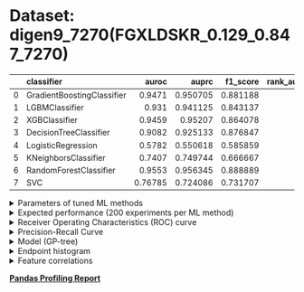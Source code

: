 # Dataset: digen9_7270(FGXLDSKR_0.129_0.847_7270)

|    | classifier                 |   auroc |    auprc |   f1_score |   rank_auroc |   rank_auprc |   rank_f1 |
|---:|:---------------------------|--------:|---------:|-----------:|-------------:|-------------:|----------:|
|  0 | GradientBoostingClassifier | 0.9471  | 0.950705 |   0.881188 |            2 |            3 |         2 |
|  1 | LGBMClassifier             | 0.931   | 0.941125 |   0.843137 |            4 |            4 |         5 |
|  2 | XGBClassifier              | 0.9459  | 0.95207  |   0.864078 |            3 |            2 |         4 |
|  3 | DecisionTreeClassifier     | 0.9082  | 0.925133 |   0.876847 |            5 |            5 |         3 |
|  4 | LogisticRegression         | 0.5782  | 0.550618 |   0.585859 |            8 |            8 |         8 |
|  5 | KNeighborsClassifier       | 0.7407  | 0.749744 |   0.666667 |            7 |            6 |         7 |
|  6 | RandomForestClassifier     | 0.9553  | 0.956345 |   0.888889 |            1 |            1 |         1 |
|  7 | SVC                        | 0.76785 | 0.724086 |   0.731707 |            6 |            7 |         6 |


<details>
<summary>Parameters of tuned ML methods</summary>


```
GradientBoostingClassifier(learning_rate=0.16375287436614608,
                           loss='exponential', max_depth=8, min_samples_leaf=4,
                           n_iter_no_change=2, random_state=7270, tol=1e-07,
                           validation_fraction=0.03)
LGBMClassifier(boosting_type='dart', deterministic=True, force_row_wise=True,
               max_depth=7, metric='binary_logloss', n_estimators=56, n_jobs=1,
               num_leaves=128, objective='binary', random_state=7270)
XGBClassifier(alpha=0.9576029421451795, base_score=0.5, booster='gbtree',
              colsample_bylevel=1, colsample_bynode=1, colsample_bytree=1,
              eta=0.044087748876496156, eval_metric='logloss',
              gamma=0.30000000000000004, gpu_id=-1, importance_type='gain',
              interaction_constraints='', learning_rate=0.044087749,
              max_delta_step=0, max_depth=9, min_child_weight=1, missing=nan,
              monotone_constraints='()', n_estimators=44, n_jobs=1, nthread=1,
              num_parallel_tree=1, random_state=7270, reg_alpha=0.957602918,
              reg_lambda=0.00036394185205991997, scale_pos_weight=1,
              subsample=1, tree_method='exact', use_label_encoder=False,
              validate_parameters=1, ...)
DecisionTreeClassifier(criterion='entropy', max_depth=9, min_samples_leaf=2,
                       min_samples_split=7, random_state=7270)
LogisticRegression(C=0.045461530662846666, penalty='l1', random_state=7270,
                   solver='liblinear')
KNeighborsClassifier(n_neighbors=18, p=1, weights='distance')
RandomForestClassifier(criterion='entropy', max_depth=8, max_features=None,
                       min_samples_leaf=2, min_samples_split=6, n_estimators=64,
                       random_state=7270)
SVC(C=1.5102802071652903, coef0=1.0, degree=4, gamma='auto', kernel='poly',
    probability=True, random_state=7270, tol=0.0001789362220885197)
```

</details>

<details>
<summary>Expected performance (200 experiments per ML method)</summary>
<img src='digen9_7270-box.svg' width=40% />
</details>

<details>
<summary>Receiver Operating Characteristics (ROC) curve</summary>
<img src='digen9_7270-roc.svg' width=40% />
</details>

<details>
<summary>Precision-Recall Curve</summary>
<img src='digen9_7270-prc.svg' width=40% />
</details>

<details>
<summary>Model (GP-tree)</summary>
<img src='digen9_7270-model.svg' height=10% />
</details>

<details>
<summary>Endpoint histogram</summary>
<img src='digen9_7270-endpoint.svg' width=40% />
</details>

<details>
<summary>Feature correlations</summary>
<img src='digen9_7270-corr.svg' width=40% />
</details>

[**Pandas Profiling Report**](https://github.io/athril/digen-test/docs/profile/digen9_7270.html)